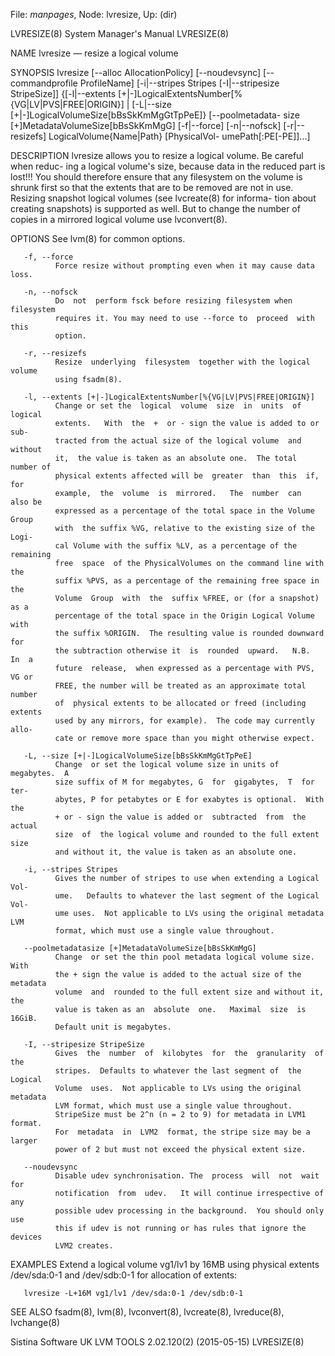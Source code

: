 File: *manpages*,  Node: lvresize,  Up: (dir)

LVRESIZE(8)                 System Manager's Manual                LVRESIZE(8)



NAME
       lvresize — resize a logical volume

SYNOPSIS
       lvresize  [--alloc  AllocationPolicy]  [--noudevsync] [--commandprofile
       ProfileName]  [-i|--stripes   Stripes   [-I|--stripesize   StripeSize]]
       {[-l|--extents   [+|-]LogicalExtentsNumber[%{VG|LV|PVS|FREE|ORIGIN}]  |
       [-L|--size  [+|-]LogicalVolumeSize[bBsSkKmMgGtTpPeE]}  [--poolmetadata-
       size   [+]MetadataVolumeSize[bBsSkKmMgG]   [-f|--force]   [-n|--nofsck]
       [-r|--resizefs]         LogicalVolume{Name|Path}          [PhysicalVol-
       umePath[:PE[-PE]]...]

DESCRIPTION
       lvresize allows you to resize a logical volume.  Be careful when reduc-
       ing a logical volume's size,  because  data  in  the  reduced  part  is
       lost!!!   You should therefore ensure that any filesystem on the volume
       is shrunk first so that the extents that are to be removed are  not  in
       use.   Resizing  snapshot logical volumes (see lvcreate(8) for informa-
       tion about creating snapshots) is supported as well.  But to change the
       number of copies in a mirrored logical volume use lvconvert(8).

OPTIONS
       See lvm(8) for common options.

       -f, --force
              Force resize without prompting even when it may cause data loss.

       -n, --nofsck
              Do  not  perform fsck before resizing filesystem when filesystem
              requires it. You may need to use --force to  proceed  with  this
              option.

       -r, --resizefs
              Resize  underlying  filesystem  together with the logical volume
              using fsadm(8).

       -l, --extents [+|-]LogicalExtentsNumber[%{VG|LV|PVS|FREE|ORIGIN}]
              Change or set the  logical  volume  size  in  units  of  logical
              extents.   With  the  +  or - sign the value is added to or sub-
              tracted from the actual size of the logical volume  and  without
              it,  the value is taken as an absolute one.  The total number of
              physical extents affected will be  greater  than  this  if,  for
              example,  the  volume  is  mirrored.   The  number  can  also be
              expressed as a percentage of the total space in the Volume Group
              with  the suffix %VG, relative to the existing size of the Logi-
              cal Volume with the suffix %LV, as a percentage of the remaining
              free  space  of the PhysicalVolumes on the command line with the
              suffix %PVS, as a percentage of the remaining free space in  the
              Volume  Group  with  the  suffix %FREE, or (for a snapshot) as a
              percentage of the total space in the Origin Logical Volume  with
              the suffix %ORIGIN.  The resulting value is rounded downward for
              the subtraction otherwise it  is  rounded  upward.   N.B.  In  a
              future  release,  when expressed as a percentage with PVS, VG or
              FREE, the number will be treated as an approximate total  number
              of  physical extents to be allocated or freed (including extents
              used by any mirrors, for example).  The code may currently allo-
              cate or remove more space than you might otherwise expect.

       -L, --size [+|-]LogicalVolumeSize[bBsSkKmMgGtTpPeE]
              Change  or set the logical volume size in units of megabytes.  A
              size suffix of M for megabytes, G  for  gigabytes,  T  for  ter-
              abytes, P for petabytes or E for exabytes is optional.  With the
              + or - sign the value is added or  subtracted  from  the  actual
              size  of  the logical volume and rounded to the full extent size
              and without it, the value is taken as an absolute one.

       -i, --stripes Stripes
              Gives the number of stripes to use when extending a Logical Vol-
              ume.   Defaults to whatever the last segment of the Logical Vol-
              ume uses.  Not applicable to LVs using the original metadata LVM
              format, which must use a single value throughout.

       --poolmetadatasize [+]MetadataVolumeSize[bBsSkKmMgG]
              Change  or set the thin pool metadata logical volume size.  With
              the + sign the value is added to the actual size of the metadata
              volume  and  rounded to the full extent size and without it, the
              value is taken as an  absolute  one.   Maximal  size  is  16GiB.
              Default unit is megabytes.

       -I, --stripesize StripeSize
              Gives  the  number  of  kilobytes  for  the  granularity  of the
              stripes.  Defaults to whatever the last segment of  the  Logical
              Volume  uses.  Not applicable to LVs using the original metadata
              LVM format, which must use a single value throughout.
              StripeSize must be 2^n (n = 2 to 9) for metadata in LVM1 format.
              For  metadata  in  LVM2  format, the stripe size may be a larger
              power of 2 but must not exceed the physical extent size.

       --noudevsync
              Disable udev synchronisation. The  process  will  not  wait  for
              notification  from  udev.   It will continue irrespective of any
              possible udev processing in the background.  You should only use
              this if udev is not running or has rules that ignore the devices
              LVM2 creates.

EXAMPLES
       Extend  a  logical  volume  vg1/lv1  by  16MB  using  physical  extents
       /dev/sda:0-1 and /dev/sdb:0-1 for allocation of extents:

       lvresize -L+16M vg1/lv1 /dev/sda:0-1 /dev/sdb:0-1

SEE ALSO
       fsadm(8), lvm(8), lvconvert(8), lvcreate(8), lvreduce(8), lvchange(8)



Sistina Software UK   LVM TOOLS 2.02.120(2) (2015-05-15)           LVRESIZE(8)
